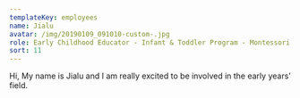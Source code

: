 ```yaml
---
templateKey: employees
name: Jialu
avatar: /img/20190109_091010-custom-.jpg
role: Early Childhood Educator - Infant & Toddler Program - Montessori Teacher
sort: 11
---
```

Hi, My name is Jialu and I am really excited to be involved in the early years’ field.
